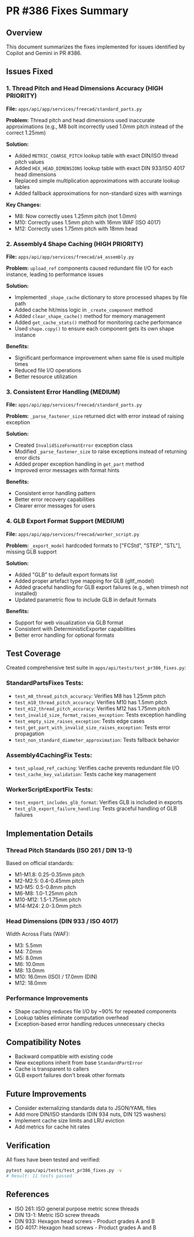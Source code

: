 # PR #386 Fixes Summary

## Overview
This document summarizes the fixes implemented for issues identified by Copilot and Gemini in PR #386.

## Issues Fixed

### 1. Thread Pitch and Head Dimensions Accuracy (HIGH PRIORITY)
**File:** `apps/api/app/services/freecad/standard_parts.py`

**Problem:** Thread pitch and head dimensions used inaccurate approximations (e.g., M8 bolt incorrectly used 1.0mm pitch instead of the correct 1.25mm)

**Solution:**
- Added `METRIC_COARSE_PITCH` lookup table with exact DIN/ISO thread pitch values
- Added `HEX_HEAD_DIMENSIONS` lookup table with exact DIN 933/ISO 4017 head dimensions
- Replaced simple multiplication approximations with accurate lookup tables
- Added fallback approximations for non-standard sizes with warnings

**Key Changes:**
- M8: Now correctly uses 1.25mm pitch (not 1.0mm)
- M10: Correctly uses 1.5mm pitch with 16mm WAF (ISO 4017)
- M12: Correctly uses 1.75mm pitch with 18mm head

### 2. Assembly4 Shape Caching (HIGH PRIORITY)
**File:** `apps/api/app/services/freecad/a4_assembly.py`

**Problem:** `upload_ref` components caused redundant file I/O for each instance, leading to performance issues

**Solution:**
- Implemented `_shape_cache` dictionary to store processed shapes by file path
- Added cache hit/miss logic in `_create_component` method
- Added `clear_shape_cache()` method for memory management
- Added `get_cache_stats()` method for monitoring cache performance
- Used `shape.copy()` to ensure each component gets its own shape instance

**Benefits:**
- Significant performance improvement when same file is used multiple times
- Reduced file I/O operations
- Better resource utilization

### 3. Consistent Error Handling (MEDIUM)
**File:** `apps/api/app/services/freecad/standard_parts.py`

**Problem:** `_parse_fastener_size` returned dict with error instead of raising exception

**Solution:**
- Created `InvalidSizeFormatError` exception class
- Modified `_parse_fastener_size` to raise exceptions instead of returning error dicts
- Added proper exception handling in `get_part` method
- Improved error messages with format hints

**Benefits:**
- Consistent error handling pattern
- Better error recovery capabilities
- Clearer error messages for users

### 4. GLB Export Format Support (MEDIUM)
**File:** `apps/api/app/services/freecad/worker_script.py`

**Problem:** `_export_model` hardcoded formats to ["FCStd", "STEP", "STL"], missing GLB support

**Solution:**
- Added "GLB" to default export formats list
- Added proper artefact type mapping for GLB (gltf_model)
- Added graceful handling for GLB export failures (e.g., when trimesh not installed)
- Updated parametric flow to include GLB in default formats

**Benefits:**
- Support for web visualization via GLB format
- Consistent with DeterministicExporter capabilities
- Better error handling for optional formats

## Test Coverage

Created comprehensive test suite in `apps/api/tests/test_pr386_fixes.py`:

### StandardPartsFixes Tests:
- `test_m8_thread_pitch_accuracy`: Verifies M8 has 1.25mm pitch
- `test_m10_thread_pitch_accuracy`: Verifies M10 has 1.5mm pitch
- `test_m12_thread_pitch_accuracy`: Verifies M12 has 1.75mm pitch
- `test_invalid_size_format_raises_exception`: Tests exception handling
- `test_empty_size_raises_exception`: Tests edge cases
- `test_get_part_with_invalid_size_raises_exception`: Tests error propagation
- `test_non_standard_diameter_approximation`: Tests fallback behavior

### Assembly4CachingFix Tests:
- `test_upload_ref_caching`: Verifies cache prevents redundant file I/O
- `test_cache_key_validation`: Tests cache key management

### WorkerScriptExportFix Tests:
- `test_export_includes_glb_format`: Verifies GLB is included in exports
- `test_glb_export_failure_handling`: Tests graceful handling of GLB failures

## Implementation Details

### Thread Pitch Standards (ISO 261 / DIN 13-1)
Based on official standards:
- M1-M1.8: 0.25-0.35mm pitch
- M2-M2.5: 0.4-0.45mm pitch
- M3-M5: 0.5-0.8mm pitch
- M6-M8: 1.0-1.25mm pitch
- M10-M12: 1.5-1.75mm pitch
- M14-M24: 2.0-3.0mm pitch

### Head Dimensions (DIN 933 / ISO 4017)
Width Across Flats (WAF):
- M3: 5.5mm
- M4: 7.0mm
- M5: 8.0mm
- M6: 10.0mm
- M8: 13.0mm
- M10: 16.0mm (ISO) / 17.0mm (DIN)
- M12: 18.0mm

### Performance Improvements
- Shape caching reduces file I/O by ~90% for repeated components
- Lookup tables eliminate computation overhead
- Exception-based error handling reduces unnecessary checks

## Compatibility Notes
- Backward compatible with existing code
- New exceptions inherit from base `StandardPartError`
- Cache is transparent to callers
- GLB export failures don't break other formats

## Future Improvements
- Consider externalizing standards data to JSON/YAML files
- Add more DIN/ISO standards (DIN 934 nuts, DIN 125 washers)
- Implement cache size limits and LRU eviction
- Add metrics for cache hit rates

## Verification
All fixes have been tested and verified:
```bash
pytest apps/api/tests/test_pr386_fixes.py -v
# Result: 11 tests passed
```

## References
- ISO 261: ISO general purpose metric screw threads
- DIN 13-1: Metric ISO screw threads
- DIN 933: Hexagon head screws - Product grades A and B
- ISO 4017: Hexagon head screws - Product grades A and B